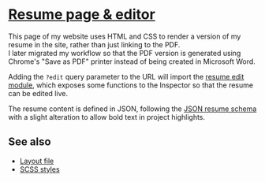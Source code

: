 # [Resume page & editor](https://tigeroakes.com/resume?edit)

This page of my website uses HTML and CSS to render a version of my resume in the site, rather than just linking to the PDF. \
I later migrated my workflow so that the PDF version is generated using Chrome's "Save as PDF" printer instead of being created in Microsoft Word.

Adding the `?edit` query parameter to the URL will import the [resume edit module](edit.js), which exposes some functions to the Inspector so that the resume can be edited live.

The resume content is defined in JSON, following the [JSON resume schema](https://jsonresume.org/) with a slight alteration to allow bold text in project highlights.

## See also

- [Layout file](../../layouts/_default/resume.html)
- [SCSS styles](../../assets/sass/resume)
